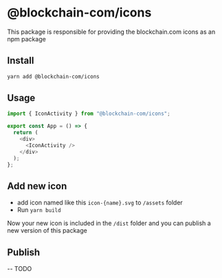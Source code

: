 # @blockchain-com/icons

This package is responsible for providing the blockchain.com icons as an npm package

## Install

```sh
yarn add @blockchain-com/icons
```

## Usage

```ts
import { IconActivity } from "@blockchain-com/icons";

export const App = () => {
  return (
    <div>
      <IconActivity />
    </div>
  );
};
```

## Add new icon

- add icon named like this `icon-{name}.svg` to `/assets` folder
- Run `yarn build`

Now your new icon is included in the `/dist` folder and you can publish a new version of this package

## Publish

-- TODO
